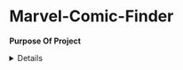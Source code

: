 # Marvel-Comic-Finder

**Purpose Of Project**
<details>
- Communicate with Marvel Comic API to get information on any Marvel character.

- Allow a user to look up any character and return a card a bio and buttons that once pressed will reveal comic books,series and stories.
</details>
